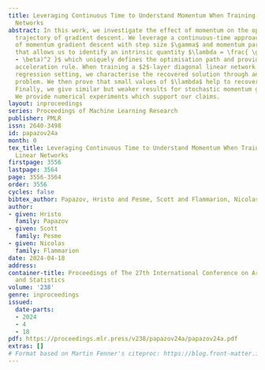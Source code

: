 ```yaml
---
title: Leveraging Continuous Time to Understand Momentum When Training Diagonal Linear
  Networks
abstract: In this work, we investigate the effect of momentum on the optimisation
  trajectory of gradient descent. We leverage a continuous-time approach in the analysis
  of momentum gradient descent with step size $\gamma$ and momentum parameter $\beta$
  that allows us to identify an intrinsic quantity $\lambda = \frac{ \gamma }{ (1
  - \beta)^2 }$ which uniquely defines the optimisation path and provides a simple
  acceleration rule. When training a $2$-layer diagonal linear network in an overparametrised
  regression setting, we characterise the recovered solution through an implicit regularisation
  problem. We then prove that small values of $\lambda$ help to recover sparse solutions.
  Finally, we give similar but weaker results for stochastic momentum gradient descent.
  We provide numerical experiments which support our claims.
layout: inproceedings
series: Proceedings of Machine Learning Research
publisher: PMLR
issn: 2640-3498
id: papazov24a
month: 0
tex_title: Leveraging Continuous Time to Understand Momentum When Training Diagonal
  Linear Networks
firstpage: 3556
lastpage: 3564
page: 3556-3564
order: 3556
cycles: false
bibtex_author: Papazov, Hristo and Pesme, Scott and Flammarion, Nicolas
author:
- given: Hristo
  family: Papazov
- given: Scott
  family: Pesme
- given: Nicolas
  family: Flammarion
date: 2024-04-18
address:
container-title: Proceedings of The 27th International Conference on Artificial Intelligence
  and Statistics
volume: '238'
genre: inproceedings
issued:
  date-parts:
  - 2024
  - 4
  - 18
pdf: https://proceedings.mlr.press/v238/papazov24a/papazov24a.pdf
extras: []
# Format based on Martin Fenner's citeproc: https://blog.front-matter.io/posts/citeproc-yaml-for-bibliographies/
---
```

